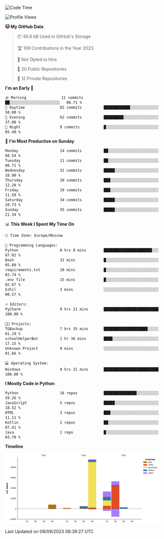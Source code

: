 <!--START_SECTION:waka-->
![Code Time](http://img.shields.io/badge/Code%20Time-124%20hrs%2051%20mins-blue)

![Profile Views](http://img.shields.io/badge/Profile%20Views-0-blue)

**🐱 My GitHub Data** 

> 📦 95.6 kB Used in GitHub's Storage 
 > 
> 🏆 109 Contributions in the Year 2023
 > 
> 🚫 Not Opted to Hire
 > 
> 📜 20 Public Repositories 
 > 
> 🔑 12 Private Repositories 
 > 
**I'm an Early 🐤** 

```text
🌞 Morning                11 commits          ██░░░░░░░░░░░░░░░░░░░░░░░   06.71 % 
🌆 Daytime                82 commits          ████████████░░░░░░░░░░░░░   50.00 % 
🌃 Evening                62 commits          █████████░░░░░░░░░░░░░░░░   37.80 % 
🌙 Night                  9 commits           █░░░░░░░░░░░░░░░░░░░░░░░░   05.49 % 
```
📅 **I'm Most Productive on Sunday** 

```text
Monday                   14 commits          ██░░░░░░░░░░░░░░░░░░░░░░░   08.54 % 
Tuesday                  11 commits          ██░░░░░░░░░░░░░░░░░░░░░░░   06.71 % 
Wednesday                31 commits          █████░░░░░░░░░░░░░░░░░░░░   18.90 % 
Thursday                 20 commits          ███░░░░░░░░░░░░░░░░░░░░░░   12.20 % 
Friday                   19 commits          ███░░░░░░░░░░░░░░░░░░░░░░   11.59 % 
Saturday                 34 commits          █████░░░░░░░░░░░░░░░░░░░░   20.73 % 
Sunday                   35 commits          █████░░░░░░░░░░░░░░░░░░░░   21.34 % 
```


📊 **This Week I Spent My Time On** 

```text
🕑︎ Time Zone: Europe/Moscow

💬 Programming Languages: 
Python                   8 hrs 8 mins        ██████████████████████░░░   87.02 % 
Bash                     32 mins             █░░░░░░░░░░░░░░░░░░░░░░░░   05.80 % 
requirements.txt         20 mins             █░░░░░░░░░░░░░░░░░░░░░░░░   03.74 % 
.env file                15 mins             █░░░░░░░░░░░░░░░░░░░░░░░░   02.67 % 
Ezhil                    3 mins              ░░░░░░░░░░░░░░░░░░░░░░░░░   00.57 % 

🔥 Editors: 
PyCharm                  9 hrs 21 mins       █████████████████████████   100.00 % 

🐱‍💻 Projects: 
TGBackup                 7 hrs 35 mins       ████████████████████░░░░░   81.19 % 
schoolHelperBot          1 hr 36 mins        ████░░░░░░░░░░░░░░░░░░░░░   17.15 % 
Unknown Project          9 mins              ░░░░░░░░░░░░░░░░░░░░░░░░░   01.66 % 

💻 Operating System: 
Windows                  9 hrs 21 mins       █████████████████████████   100.00 % 
```

**I Mostly Code in Python** 

```text
Python                   16 repos            ███████████████░░░░░░░░░░   59.26 % 
JavaScript               5 repos             █████░░░░░░░░░░░░░░░░░░░░   18.52 % 
HTML                     3 repos             ███░░░░░░░░░░░░░░░░░░░░░░   11.11 % 
Kotlin                   2 repos             ██░░░░░░░░░░░░░░░░░░░░░░░   07.41 % 
Java                     1 repo              █░░░░░░░░░░░░░░░░░░░░░░░░   03.70 % 
```



**Timeline**

![Lines of Code chart](https://raw.githubusercontent.com/Adlemex/Adlemex/main/assets/bar_graph.png)


 Last Updated on 08/09/2023 08:39:27 UTC
<!--END_SECTION:waka-->
